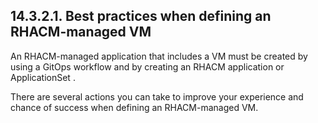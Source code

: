 ## 14.3.2.1. Best practices when defining an RHACM-managed VM

An RHACM-managed application that includes a VM must be created by using a GitOps workflow and by creating an RHACM application or ApplicationSet .

There are several actions you can take to improve your experience and chance of success when defining an RHACM-managed VM.


